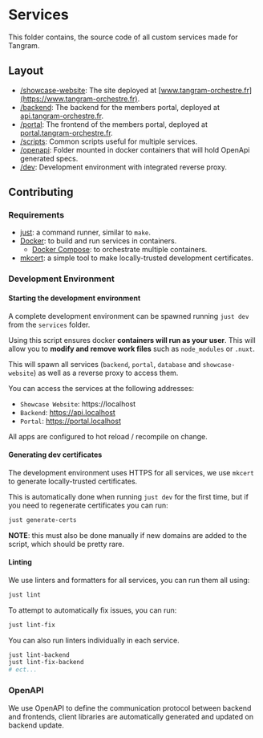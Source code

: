 # Services

This folder contains, the source code of all custom services made for Tangram.

## Layout

- [/showcase-website](showcase-website/): The site deployed at [www.tangram-orchestre.fr](https://www.tangram-orchestre.fr).
- [/backend](backend): The backend for the members portal, deployed at [api.tangram-orchestre.fr](https://api.tangram-orchestre.fr).
- [/portal](portal): The frontend of the members portal, deployed at [portal.tangram-orchestre.fr](https://portal.tangram-orchestre.fr).
- [/scripts](scripts): Common scripts useful for multiple services.
- [/openapi](openapi): Folder mounted in docker containers that will hold OpenApi generated specs.
- [/dev](dev): Development environment with integrated reverse proxy.

## Contributing

### Requirements

- [just](https://github.com/casey/just): a command runner, similar to `make`.
- [Docker](https://docs.docker.com/engine/install/): to build and run services in containers.
  - [Docker Compose](https://docs.docker.com/compose/install/): to orchestrate multiple containers.
- [mkcert](https://github.com/FiloSottile/mkcert): a simple tool to make locally-trusted development certificates.

### Development Environment

#### Starting the development environment

A complete development environment can be spawned running `just dev` from the `services` folder.

Using this script ensures docker **containers will run as your user**. This will allow you to **modify and remove work files** such as `node_modules` or `.nuxt`.

This will spawn all services (`backend`, `portal`, `database` and `showcase-website`) as well as a reverse proxy to access them.

You can access the services at the following addresses:
 - `Showcase Website`: https://localhost
 - `Backend`: https://api.localhost
 - `Portal`: https://portal.localhost

All apps are configured to hot reload / recompile on change.

#### Generating dev certificates

The development environment uses HTTPS for all services, we use `mkcert` to generate locally-trusted certificates.

This is automatically done when running `just dev` for the first time, but if you need to regenerate certificates you can run:

```bash
just generate-certs
```

**NOTE**: this must also be done manually if new domains are added to the script, which should be pretty rare.

#### Linting

We use linters and formatters for all services, you can run them all using:

```bash
just lint
```

To attempt to automatically fix issues, you can run:

```bash
just lint-fix
```

You can also run linters individually in each service.

```bash
just lint-backend
just lint-fix-backend
# ect...
```

### OpenAPI

We use OpenAPI to define the communication protocol between backend and frontends, client libraries are automatically generated and updated on backend update.
